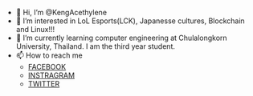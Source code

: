 - 👋 Hi, I’m @KengAcethylene
- 👀 I’m interested in LoL Esports(LCK), Japanesse cultures, Blockchain and Linux!!!
- 🌱 I’m currently learning computer engineering at Chulalongkorn University, Thailand. I am the third year student.
- 📫 How to reach me
  - [FACEBOOK](https://www.facebook.com/chanchai.rattanasiwakoon/)
  - [INSTRAGRAM](https://www.instagram.com/keng_acethylene/)
  - [TWITTER](https://twitter.com/keng_acethylene)

<!---
KengAcethylene/KengAcethylene is a ✨ special ✨ repository because its `README.md` (this file) appears on your GitHub profile.
You can click the Preview link to take a look at your changes.
--->
